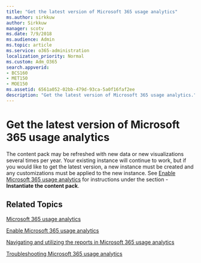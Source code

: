 ```yaml
---
title: "Get the latest version of Microsoft 365 usage analytics"
ms.author: sirkkuw
author: Sirkkuw
manager: scotv
ms.date: 7/9/2018
ms.audience: Admin
ms.topic: article
ms.service: o365-administration
localization_priority: Normal
ms.custom: Adm_O365
search.appverid:
- BCS160
- MET150
- MOE150
ms.assetid: 6561a052-02bb-479d-93ca-5a0f16faf2ee
description: "Get the latest version of Microsoft 365 usage analytics."
---
```


# Get the latest version of Microsoft 365 usage analytics

The content pack may be refreshed with new data or new visualizations several times per year. Your existing instance will continue to work, but if you would like to get the latest version, a new instance must be created and any customizations must be applied to the new instance. See [Enable Microsoft 365 usage analytics](enable-usage-analytics.md) for instructions under the section - **Instantiate the content pack**. 
  
## Related Topics

[Microsoft 365 usage analytics](usage-analytics.md)
  
[Enable Microsoft 365 usage analytics](enable-usage-analytics.md)
  
[Navigating and utilizing the reports in Microsoft 365 usage analytics](navigate-and-utilize-reports.md)
  
[Troubleshooting Microsoft 365 usage analytics](usage-analytics-errors.md)
  

